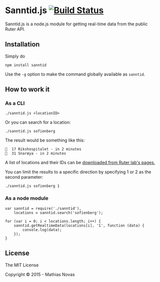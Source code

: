 

# Sanntid.js [![Build Status](https://travis-ci.org/mathiasnovas/sanntid.svg?branch=master)](https://travis-ci.org/mathiasnovas/sanntid)

Sanntid.js is a node.js module for getting real-time data from the public Ruter API.

## Installation
Simply do

    npm install sanntid
    
Use the `-g` option to make the command globally available as `sanntid`.

## How to work it

### As a CLI

    ./sanntid.js <locationID>

Or you can search for a location:

	./sanntid.js sofienberg

The result would be something like this:

    🚋  17 Rikshospitalet - in 2 minutes
    🚌  31 Snarøya - in 2 minutes

A list of locations and their IDs can be [downloaded from Ruter lab's pages.](http://labs.trafikanten.no/how-to-use-the-api.aspx)

You can limit the results to a specific direction by specifying 1 or 2 as the second parameter:

    ./sanntid.js sofienberg 1

### As a node module

    var sanntid = require('./sanntid'),
        locations = sanntid.search('sofienberg');

    for (var i = 0; i < locations.length; i++) {
        sanntid.getRealtimeData(locations[i], '1', function (data) {
            console.log(data);
        });
    }


## License
The MIT License

Copyright &copy; 2015 - Mathias Novas
